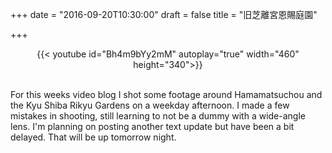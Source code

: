 +++
date = "2016-09-20T10:30:00"
draft = false
title = "旧芝離宮恩賜庭園"

+++

<center>
{{< youtube id="Bh4m9bYy2mM" autoplay="true" width="460" height="340">}}
</center>

<br>

<p>For this weeks video blog I shot some footage around Hamamatsuchou and the Kyu Shiba Rikyu Gardens on a weekday afternoon. I made a few mistakes in shooting, still learning to not be a dummy with a wide-angle lens. I'm planning on posting another text update but have been a bit delayed. That will be up tomorrow night.</p> 

<br><br>



<br />

